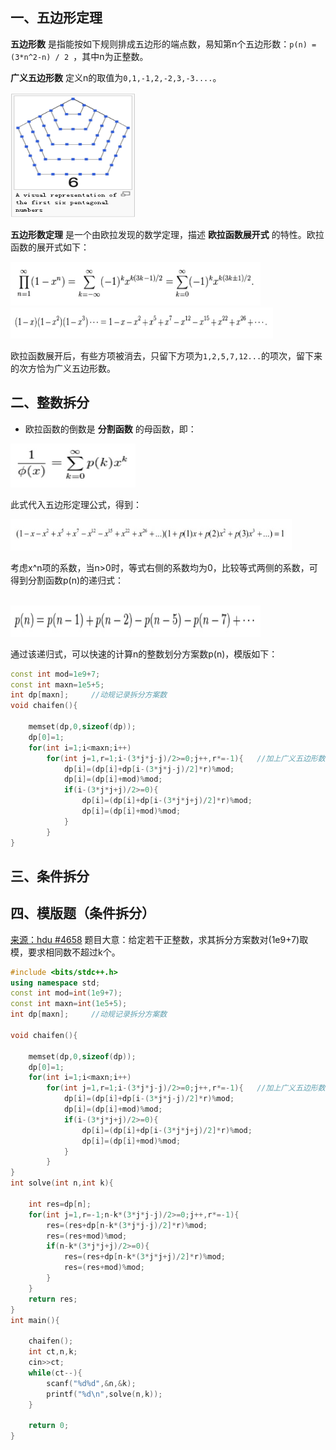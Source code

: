 ## 一、五边形定理
**五边形数** 是指能按如下规则排成五边形的端点数，易知第n个五边形数：`p(n) = (3*n^2-n) / 2 `，其中n为正整数。

**广义五边形数** 定义n的取值为`0,1,-1,2,-2,3,-3....`。

<img src="_image/zhengshu_1.png" width="200" height="200" />

**五边形数定理** 是一个由欧拉发现的数学定理，描述 **欧拉函数展开式** 的特性。欧拉函数的展开式如下：

<img src="_image/zhengshu_2.jpg" width="400" height="70" />

<img src="_image/zhengshu_3.jpg" width="420" height="50" />

欧拉函数展开后，有些方项被消去，只留下方项为`1,2,5,7,12...`的项次，留下来的次方恰为广义五边形数。

## 二、整数拆分
* 欧拉函数的倒数是 **分割函数** 的母函数，即：

<img src="_image/zhengshu_4.jpg" width="200" height="70" />

此式代入五边形定理公式，得到：

<img src="_image/zhengshu_5.jpg" width="450" height="50" />

考虑x^n项的系数，当n>0时，等式右侧的系数均为0，比较等式两侧的系数，可得到分割函数p(n)的递归式：

<br><img src="_image/zhengshu_6.jpg" width="400" height="50" />

通过该递归式，可以快速的计算n的整数划分方案数p(n)，模版如下：
```c++
const int mod=1e9+7;
const int maxn=1e5+5;
int dp[maxn];     //动规记录拆分方案数
void chaifen(){

    memset(dp,0,sizeof(dp));
    dp[0]=1;
    for(int i=1;i<maxn;i++)
        for(int j=1,r=1;i-(3*j*j-j)/2>=0;j++,r*=-1){   //加上广义五边形数
            dp[i]=(dp[i]+dp[i-(3*j*j-j)/2]*r)%mod;
            dp[i]=(dp[i]+mod)%mod;
            if(i-(3*j*j+j)/2>=0){
                dp[i]=(dp[i]+dp[i-(3*j*j+j)/2]*r)%mod;
                dp[i]=(dp[i]+mod)%mod;
            }
        }
}
```
## 三、条件拆分
## 四、模版题（条件拆分）
<a href="http://acm.hdu.edu.cn/showproblem.php?pid=4658">来源：hdu #4658</a>
题目大意：给定若干正整数，求其拆分方案数对(1e9+7)取模，要求相同数不超过k个。
```c++
#include <bits/stdc++.h>
using namespace std;
const int mod=int(1e9+7);
const int maxn=int(1e5+5);
int dp[maxn];     //动规记录拆分方案数

void chaifen(){

    memset(dp,0,sizeof(dp));
    dp[0]=1;
    for(int i=1;i<maxn;i++)
        for(int j=1,r=1;i-(3*j*j-j)/2>=0;j++,r*=-1){   //加上广义五边形数
            dp[i]=(dp[i]+dp[i-(3*j*j-j)/2]*r)%mod;
            dp[i]=(dp[i]+mod)%mod;
            if(i-(3*j*j+j)/2>=0){
                dp[i]=(dp[i]+dp[i-(3*j*j+j)/2]*r)%mod;
                dp[i]=(dp[i]+mod)%mod;
            }
        }
}
int solve(int n,int k){

    int res=dp[n];
    for(int j=1,r=-1;n-k*(3*j*j-j)/2>=0;j++,r*=-1){
        res=(res+dp[n-k*(3*j*j-j)/2]*r)%mod;
        res=(res+mod)%mod;
        if(n-k*(3*j*j+j)/2>=0){
            res=(res+dp[n-k*(3*j*j+j)/2]*r)%mod;
            res=(res+mod)%mod;
        }
    }
    return res;
}
int main(){

    chaifen();
    int ct,n,k;
    cin>>ct;
    while(ct--){
        scanf("%d%d",&n,&k);
        printf("%d\n",solve(n,k));
    }

    return 0;
}
```
